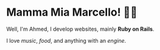 # Mamma Mia Marcello! 🤌🏾

Well, I'm Ahmed, I develop websites, mainly **Ruby on Rails**.

I love _music_, _food_, and anything with an _engine_.
